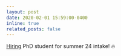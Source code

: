 ```yaml
--- 
layout: post 
date: 2020-02-01 15:59:00-0400 
inline: true 
related_posts: false 
--- 
```

 
[Hiring](https://www.findaphd.com/phds/project/phd-in-computer-vision-and-deep-learning/?p169271) PhD student for summer 24 intake! :fire: